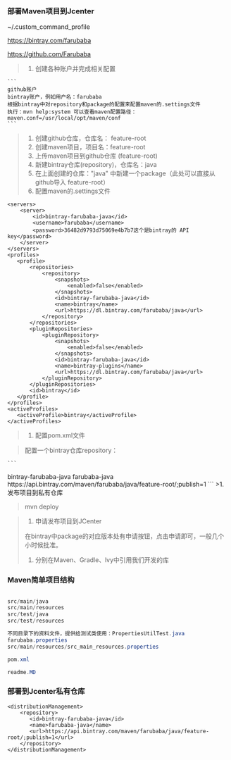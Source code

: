 ### 部署Maven项目到Jcenter
~/.custom\_command\_profile

https://bintray.com/farubaba 

https://github.com/Farubaba




>1. 创建各种账户并完成相关配置
>
	```
	github账户
	bintray账户，例如用户名：farubaba
	根据bintray中对repository和package的配置来配置maven的.settings文件
	执行：mvn help:system 可以查看maven配置路径：
	maven.conf=/usr/local/opt/maven/conf
	```
>1. 创建github仓库，仓库名： feature-root
>1. 创建maven项目，项目名：feature-root
>1. 上传maven项目到github仓库 (feature-root)
>1. 新建bintray仓库(repository)，仓库名：java
>1. 在上面创建的仓库："java" 中新建一个package（此处可以直接从github导入 feature-root）
>1. 配置maven的.settings文件
>
```
<servers>
	<server>
	    <id>bintray-farubaba-java</id>
	    <username>farubaba</username>
	    <password>36482d9793d75069e4b7b7这个是bintray的 API key</password>
	</server>
</servers>  
<profiles>
   <profile>
       <repositories>
           <repository>
               <snapshots>
                   <enabled>false</enabled>
               </snapshots>
               <id>bintray-farubaba-java</id>
               <name>bintray</name>
               <url>https://dl.bintray.com/farubaba/java</url>
           </repository>
       </repositories>
       <pluginRepositories>
           <pluginRepository>
               <snapshots>
                   <enabled>false</enabled>
               </snapshots>
               <id>bintray-farubaba-java</id>
               <name>bintray-plugins</name>
               <url>https://dl.bintray.com/farubaba/java</url>
           </pluginRepository>
       </pluginRepositories>
       <id>bintray</id>
   </profile>
</profiles>
<activeProfiles>
   <activeProfile>bintray</activeProfile>
</activeProfiles>
```
>1. 配置pom.xml文件

>	配置一个bintray仓库repository：
>
	```
<distributionManagement>
		<repository>
		   <id>bintray-farubaba-java</id>
		   <name>farubaba-java</name>
		   <url>https://api.bintray.com/maven/farubaba/java/feature-root/;publish=1</url>
		</repository>
</distributionManagement>
```
>1. 发布项目到私有仓库

>	mvn deploy
	
>1. 申请发布项目到JCenter
>
>	在bintray中package的对应版本处有申请按钮，点击申请即可，一般几个小时候批准。
>
>1. 分别在Maven、Gradle、lvy中引用我们开发的库

### Maven简单项目结构

```java

src/main/java
src/main/resources
src/test/java
src/test/resources

不同目录下的资料文件，提供给测试类使用：PropertiesUtilTest.java
farubaba.properties		
src/main/resources/src_main_resources.properties

pom.xml

readme.MD

```

### 部署到Jcenter私有仓库

```
<distributionManagement>
	<repository>
	   <id>bintray-farubaba-java</id>
	   <name>farubaba-java</name>
	   <url>https://api.bintray.com/maven/farubaba/java/feature-root/;publish=1</url>
	</repository>
</distributionManagement>
```